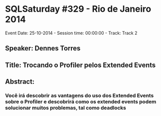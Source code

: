 # SQLSaturday #329 - Rio de Janeiro 2014
Event Date: 25-10-2014 - Session time: 00:00:00 - Track: Track 2
## Speaker: Dennes Torres
## Title: Trocando o Profiler pelos Extended Events
## Abstract:
### Você irá descobrir as vantagens do uso dos Extended Events sobre o Profiler e descobrirá como os extended events podem solucionar muitos problemas, tal como deadlocks
